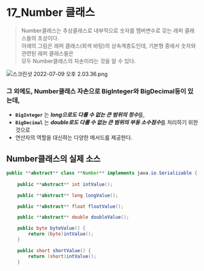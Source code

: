 # 17_Number 클래스
> Number클래스는 추상클래스로 내부적으로 숫자를 멤버변수로 갖는 래퍼 클래스들의 조상이다.  
아래의 그림은 래퍼 클래스(회색 바탕)의 상속계층도인데, 기본형 중에서 숫자와 관련된 래퍼 클래스들은  
모두 Number클래스의 자손이라는 것을 알 수 있다.
> 

![스크린샷 2022-07-09 오후 2.03.36.png](https://s3.us-west-2.amazonaws.com/secure.notion-static.com/67a96974-31a7-4718-a21b-39b183c96089/%E1%84%89%E1%85%B3%E1%84%8F%E1%85%B3%E1%84%85%E1%85%B5%E1%86%AB%E1%84%89%E1%85%A3%E1%86%BA_2022-07-09_%E1%84%8B%E1%85%A9%E1%84%92%E1%85%AE_2.03.36.png?X-Amz-Algorithm=AWS4-HMAC-SHA256&X-Amz-Content-Sha256=UNSIGNED-PAYLOAD&X-Amz-Credential=AKIAT73L2G45EIPT3X45%2F20220709%2Fus-west-2%2Fs3%2Faws4_request&X-Amz-Date=20220709T104733Z&X-Amz-Expires=86400&X-Amz-Signature=16ed0d67d2926698e3cc9c133899dac98aa0851d3d01cd339020f20805889fd8&X-Amz-SignedHeaders=host&response-content-disposition=filename%20%3D%22%25E1%2584%2589%25E1%2585%25B3%25E1%2584%258F%25E1%2585%25B3%25E1%2584%2585%25E1%2585%25B5%25E1%2586%25AB%25E1%2584%2589%25E1%2585%25A3%25E1%2586%25BA%25202022-07-09%2520%25E1%2584%258B%25E1%2585%25A9%25E1%2584%2592%25E1%2585%25AE%25202.03.36.png%22&x-id=GetObject)

### 그 외에도, Number클래스 자손으로 BigInteger와 BigDecimal등이 있는데,

- **`BigInteger`** 는 ***long으로도 다룰 수 없는 큰 범위의 정수***를,
- **`BigDecimal`** 는 ***double로도 다룰 수 없는 큰 범위의 부동 소수점수***를 처리하기 위한 것으로
- 연산자의 역할을 대신하는 다양한 메서드를 제공한다.

## Number클래스의 실제 소스

```java
public **abstract** class **Number** implements java.io.Serializable {
    
    public **abstract** int intValue();

    public **abstract** long longValue();

    public **abstract** float floatValue();

    public **abstract** double doubleValue();

    public byte byteValue() {
        return (byte)intValue();
    }

    public short shortValue() {
        return (short)intValue();
    }
```

